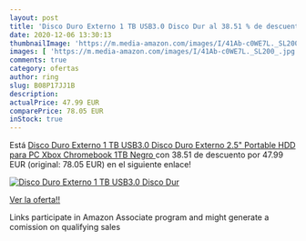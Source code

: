 ```yaml
---
layout: post
title: 'Disco Duro Externo 1 TB USB3.0 Disco Dur al 38.51 % de descuento'
date: 2020-12-06 13:30:13
thumbnailImage: 'https://m.media-amazon.com/images/I/41Ab-c0WE7L._SL200_.jpg'
images: [ 'https://m.media-amazon.com/images/I/41Ab-c0WE7L._SL200_.jpg' ]
comments: true
category: ofertas
author: ring
slug: B08P17JJ1B
description:
actualPrice: 47.99 EUR
comparePrice: 78.05 EUR
inStock: true
---
```


Está [Disco Duro Externo 1 TB USB3.0 Disco Duro Externo 2.5" Portable HDD para PC  Xbox  Chromebook  1TB Negro ](https://www.amazon.es/dp/B08P17JJ1B/?tag=tolees-21) con 38.51 de descuento por 47.99 EUR (original: 78.05 EUR) en el siguiente enlace!

[![Disco Duro Externo 1 TB USB3.0 Disco Dur](https://m.media-amazon.com/images/I/41Ab-c0WE7L._SL200_.jpg)](https://www.amazon.es/dp/B08P17JJ1B/?tag=tolees-21)

[Ver la oferta!!](https://www.amazon.es/dp/B08P17JJ1B/?tag=tolees-21)

Links participate in Amazon Associate program and might generate a comission on qualifying sales


